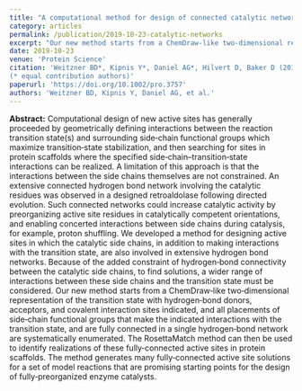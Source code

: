 ```yaml
---
title: "A computational method for design of connected catalytic networks in proteins."
category: articles
permalink: /publication/2019-10-23-catalytic-networks
excerpt: "Our new method starts from a ChemDraw‐like two‐dimensional representation of the transition state with hydrogen‐bond donors, acceptors, and covalent interaction sites indicated, and all placements of side‐chain functional groups that make the indicated interactions with the transition state, and are fully connected in a single hydrogen‐bond network are systematically enumerated. Used in conjunction with RosettaMatch, this method generates many fully‐connected active site solutions for a set of model reactions that are promising starting points for the design of fully‐preorganized enzyme catalysts."
date: 2019-10-23
venue: 'Protein Science'
citation: 'Weitzner BD*, Kipnis Y*, Daniel AG*, Hilvert D, Baker D (2019) "A computational method for design of connected catalytic networks in proteins," Protein Science. 28(12), 2036-2041 DOI: 10.1002/pro.3757
(* equal contribution authors)'
paperurl: 'https://doi.org/10.1002/pro.3757'
authors: 'Weitzner BD, Kipnis Y, Daniel AG, et al.'
---
```


**Abstract:** Computational design of new active sites has generally proceeded by geometrically defining interactions between the reaction transition state(s) and surrounding side‐chain functional groups which maximize transition‐state stabilization, and then searching for sites in protein scaffolds where the specified side‐chain–transition‐state interactions can be realized. A limitation of this approach is that the interactions between the side chains themselves are not constrained. An extensive connected hydrogen bond network involving the catalytic residues was observed in a designed retroaldolase following directed evolution. Such connected networks could increase catalytic activity by preorganizing active site residues in catalytically competent orientations, and enabling concerted interactions between side chains during catalysis, for example, proton shuffling. We developed a method for designing active sites in which the catalytic side chains, in addition to making interactions with the transition state, are also involved in extensive hydrogen bond networks. Because of the added constraint of hydrogen‐bond connectivity between the catalytic side chains, to find solutions, a wider range of interactions between these side chains and the transition state must be considered. Our new method starts from a ChemDraw‐like two‐dimensional representation of the transition state with hydrogen‐bond donors, acceptors, and covalent interaction sites indicated, and all placements of side‐chain functional groups that make the indicated interactions with the transition state, and are fully connected in a single hydrogen‐bond network are systematically enumerated. The RosettaMatch method can then be used to identify realizations of these fully‐connected active sites in protein scaffolds. The method generates many fully‐connected active site solutions for a set of model reactions that are promising starting points for the design of fully‐preorganized enzyme catalysts.
